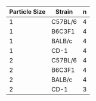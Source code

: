 | Particle Size | Strain  | n    |
| ------------- | ------- | ---- |
| 1             | C57BL/6 | 4    |
| 1             | B6C3F1  | 4    |
| 1             | BALB/c  | 4    |
| 1             | CD-1    | 4    |
| 2             | C57BL/6 | 4    |
| 2             | B6C3F1  | 4    |
| 2             | BALB/c  | 4    |
| 2             | CD-1    | 3    |

